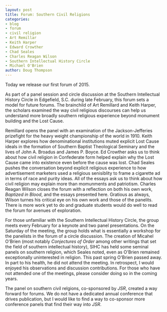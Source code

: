 ```yaml
---
layout: post
title: Forum: Southern Civil Religions
categories:
- blog
- forum
- civil religion
- Art Remillar
- Keith Harper
- Edward Crowther
- Chad Seales
- Charles Reagan Wilson
- Southern Intellectual History Circle
- Michael O'Brien
author: Doug Thompson
---
```


Today we release our first forum of 2015. 

As part of a panel session and circle discussion at the Southern Intellectual History Circle in Edgefield, S.C. during late February, this forum sets a model for future forums. The brainchild of Art Remillard and Keith Harper, the scholars examined the way civil religious discourses can help us understand more broadly southern religious experience beyond monument building and the Lost Cause. 

Remillard opens the panel with an examination of the Jackson-Jefferies prizefight for the heavy weight championship of the world in 1910. Keith Harper explores how denominational institutions muted explicit Lost Cause ideals in the formation of Southern Baptist Theological Seminary and the lives of John A. Broadus and James P. Boyce. Ed Crowther asks us to think about how civil religion in Confederate form helped explain why the Lost Cause came into existence even before the cause was lost. Chad Seales pushes the conversation beyond explicit religious experience to how advertisement marketers used a religious senisiblity to frame a cigarette ad in terms of race and purity ideas. All of the essays ask us to think about how civil religion may explain more than momunments and patriotism. Charles Reagan Wilson closes the forum with a reflection on both his own work, *Baptized in Blood*, and the essays presented here. Gratious as always, Wilson turnes his critical eye on his own work and those of the panelits. There is more work yet to do and graduate students would do well to read the forum for avenues of exploration.

For those unfamiliar with the Southern Intellectual History Circle, the group meets every February for a keynote and two panel presentations. On the Saturday of the meeting, the group holds what is essentially a workshop for the panelists in the forum of a circle discussion. The creation of Micahel O'Brien (most notably *Conjectures of Order* among other writings that set the field of southern intellectual history), SIHC has held some seminal panels on southern religion, which Seales noted, even as O'Brien remained exceptionally uninterested in religion. This past spring O'Brien passed away. In part to his health, he did not attend the meeting. In retrospect, I would enjoyed his observations and discussion contributions. For those who have not attended one of the meetings, please consider doing so in the coming years.

The panel on southern civil relgions, co-sponsored by *JSR*, created a way forward for forums. We do not have a dedicated annual conference that drives publication, but I would like to find a way to co-sponsor more conference panels that find their way into *JSR*. 